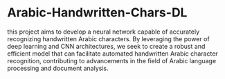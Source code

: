 # Arabic-Handwritten-Chars-DL

this project aims to develop a neural network capable of accurately recognizing handwritten Arabic characters. By leveraging the power of deep learning and CNN architectures, we seek to create a robust and efficient model that can facilitate automated handwritten Arabic character recognition, contributing to advancements in the field of Arabic language processing and document analysis.
